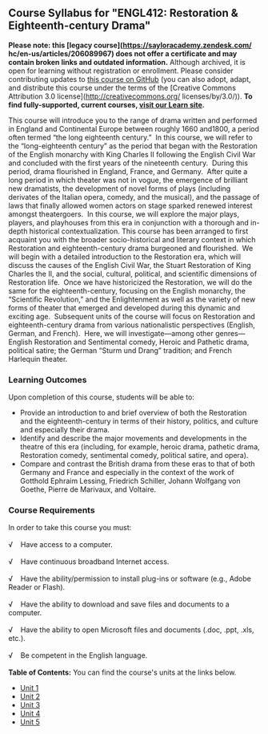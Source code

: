 Course Syllabus for "ENGL412: Restoration & Eighteenth-century Drama"
---------------------------------------------------------------------

**Please note: this [legacy course](https://sayloracademy.zendesk.com/
hc/en-us/articles/206089967) does not offer a certificate and may contain 
broken links and outdated information.** Although archived, it is open 
for learning without registration or enrollment. Please consider contributing 
updates to [this course on GitHub](https://github.com/saylordotorg/course_engl412) 
(you can also adopt, adapt, and distribute this course under the terms of 
the [Creative Commons Attribution 3.0 license](http://creativecommons.org/
licenses/by/3.0/)). **To find fully-supported, current courses, [visit our 
Learn site](https://learn.saylor.org).**

This course will introduce you to the range of drama written and
performed in England and Continental Europe between roughly 1660
and1800, a period often termed “the long eighteenth century.”  In this
course, we will refer to the “long-eighteenth century” as the period
that began with the Restoration of the English monarchy with King
Charles II following the English Civil War and concluded with the first
years of the nineteenth century.  During this period, drama flourished
in England, France, and Germany.  After quite a long period in which
theater was not in vogue, the emergence of brilliant new dramatists, the
development of novel forms of plays (including derivates of the Italian
opera, comedy, and the musical), and the passage of laws that finally
allowed women actors on stage sparked renewed interest amongst
theatergoers.  In this course, we will explore the major plays, players,
and playhouses from this era in conjunction with a thorough and in-depth
historical contextualization. This course has been arranged to first
acquaint you with the broader socio-historical and literary context in
which Restoration and eighteenth-century drama burgeoned and
flourished.  We will begin with a detailed introduction to the
Restoration era, which will discuss the causes of the English Civil War,
the Stuart Restoration of King Charles the II, and the social, cultural,
political, and scientific dimensions of Restoration life.  Once we have
historicized the Restoration, we will do the same for the
eighteenth-century, focusing on the English monarchy, the “Scientific
Revolution,” and the Enlightenment as well as the variety of new forms
of theater that emerged and developed during this dynamic and exciting
age.  Subsequent units of the course will focus on Restoration and
eighteenth-century drama from various nationalistic perspectives
(English, German, and French).  Here, we will investigate—among other
genres—English Restoration and Sentimental comedy, Heroic and Pathetic
drama, political satire; the German “Sturm und Drang” tradition; and
French Harlequin theater.

### Learning Outcomes

Upon completion of this course, students will be able to:  
  

-   Provide an introduction to and brief overview of both the
    Restoration and the eighteenth-century in terms of their history,
    politics, and culture and especially their drama.
-   Identify and describe the major movements and developments in the
    theatre of this era (including, for example, heroic drama, pathetic
    drama, Restoration comedy, sentimental comedy, political satire, and
    opera).
-   Compare and contrast the British drama from these eras to that of
    both Germany and France and especially in the context of the work of
    Gotthold Ephraim Lessing, Friedrich Schiller, Johann Wolfgang von
    Goethe, Pierre de Marivaux, and Voltaire.

### Course Requirements

In order to take this course you must:  
    
 √    Have access to a computer.  
    
 √    Have continuous broadband Internet access.  
    
 √    Have the ability/permission to install plug-ins or software (e.g.,
Adobe Reader or Flash).  
    
 √    Have the ability to download and save files and documents to a
computer.  
    
 √    Have the ability to open Microsoft files and documents (.doc,
.ppt, .xls, etc.).  
    
 √    Be competent in the English language.  
        
**Table of Contents:** You can find the course's units at the links below.

- [Unit 1](https://legacy.saylor.org/engl412/Unit01/)
- [Unit 2](https://legacy.saylor.org/engl412/Unit02/)
- [Unit 3](https://legacy.saylor.org/engl412/Unit03/)
- [Unit 4](https://legacy.saylor.org/engl412/Unit04/)
- [Unit 5](https://legacy.saylor.org/engl412/Unit05/)

